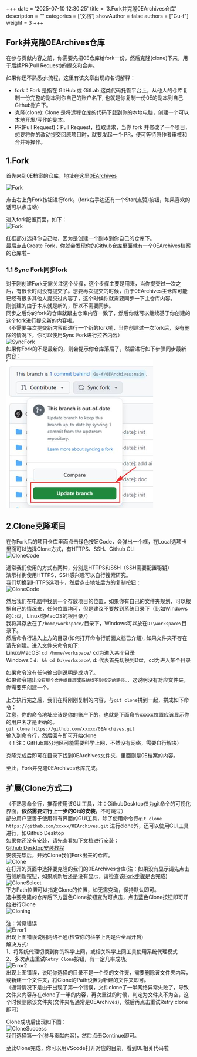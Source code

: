 +++
date = '2025-07-10 12:30:25'
title = '3.Fork并克隆0EArchives仓库'
description = ""
categories = ['文档']
showAuthor = false
authors = ["Gu-f"]
weight = 3
+++

## Fork并克隆0EArchives仓库

在参与贡献内容之前，你需要先把0E仓库给fork一份，然后克隆(clone)下来，用于后续PR(Pull Request)的提交和合并。

如果你还不熟悉git流程，这里有该文章出现的名词解释：

- fork：Fork 是指在 GitHub 或 GitLab 这类代码托管平台上，从他人的仓库复制一份完整的副本到你自己的账户名下, 也就是你复制一份0E的副本到自己Github账户下。
- 克隆(clone): Clone 是将远程仓库的代码下载到你的本地电脑，创建一个可以本地开发/写作的副本。
- PR(Pull Request)：Pull Request，拉取请求，当你 fork 并修改了一个项目，想要将你的改动提交回原项目时，就要发起一个 PR，便可等待原作者审核和合并等操作。

## 1.Fork

首先来到0E档案的仓库，地址在这里[0EArchives](https://github.com/Gu-f/0EArchives)

![Fork](./fork.jpg)

点击右上角Fork按钮进行fork。(fork右手边还有一个Star(点赞)按钮，如果喜欢的话可以点击呦)

进入fork配置页面，如下：  
![Fork](./forkcreate.jpg)

红框部分选择你自己呦，因为是创建一个副本到你自己的仓库下。  
最后点击Create Fork，你就会发现你的Github仓库里面就有一个0EArchives档案的仓库啦~

### 1.1 Sync Fork同步fork

对于刚创建Fork无需关注这个步骤，这个步骤主要是用来，当你提交过一次之后，有很长时间没有提交了。想要再次提交的时候，由于0EArchives主仓库可能已经有很多其他人提交过内容了，这个时候你就需要同步一下主仓库内容。  
刚创建的由于本来就是新的，所以不需要同步。  
同步之后你的fork的仓库就跟主仓库内容一致了，然后你就可以继续基于你创建的这个fork进行提交新的内容啦。  
（不需要每次提交新内容都进行一个新的fork呦，当你创建过一次fork后，没有删除的情况下，你可以使用Sync Fork进行拉齐内容）  
![SyncFork](./syncfork.jpg)  
如果你Fork的不是最新的，则会提示你仓库落后了，然后进行如下步骤同步最新内容：  
![NeedSync](./needsync.jpg)

## 2.Clone克隆项目

在你Fork后的项目仓库里面点击绿色按钮Code，会弹出一个框，在Local选项卡里面可以选择Clone方式，有HTTPS、SSH、Github CLI  
![CloneCode](./codeclone.jpg)

通常我们使用的方式有两种，分别是HTTPS和SSH（SSH需要配置秘钥）  
演示样例使用HTTPS，SSH感兴趣可以自行搜索研究。  
我们切换到HTTPS选项卡，然后点击地址后方的复制按钮：  
![CloneCode](./httpsclone.jpg)

然后我们在电脑中找到一个存放项目的位置，如果你有自己的文件夹规划，可以根据自己的情况来，任何位置均可，但是建议不要放到系统目录下（比如Windows的`C:`盘，Linux或MacOS的根目录`/`）  
我将其存放在了`/home/workspace/`目录下，Windows可以放在`D:\workspace\`目录下。  
然后命令行进入上方的目录(如何打开命令行前面文档已介绍), 如果文件夹不存在请先创建。进入文件夹命令如下:  
Linux/MacOS: `cd /home/workspace/`  cd为进入某个目录  
Windows：`d: && cd D:\workspace\`  d: 代表首先切换到D盘，cd为进入某个目录

如果命令没有任何输出则说明是成功了。  
如果命令输出`没有那个文件或目录`或`系统找不到指定的路径。`，这说明没有对应文件夹，你需要先创建一个。

上方执行完之后，我们在将刚刚复制的内容，与`git clone`拼到一起，拼成如下命令：  
注意，你的命令地址应该是你的账户下的，也就是下面命令xxxxx位置应该显示你的用户名才是正确的。  
`git clone https://github.com/xxxxx/0EArchives.git`  
输入到命令行，然后回车即可开始clone  
（！注：GitHub部分地区可能需要科学上网，不然没有网络，需要自行解决）

克隆完成后即可在目录下找到0EArchives文件夹，里面则是0E档案的内容。

至此，Fork并克隆0EArchives仓库完成。

## 扩展(Clone方式二)

（不熟悉命令行，推荐使用该GUI工具，注：GithubDesktop仅为git命令的可视化界面，**依然需要进行上一步的Git的安装**，不可跳过）  
部分用户更善于使用带有界面的GUI工具，除了使用命令行`git clone https://github.com/xxxxx/0EArchives.git` 进行clone外，还可以使用GUI工具进行，如Github Desktop  
如果你还没有安装，请先查看如下文档进行安装：  
[Github Desktop安装教程](/docs/desktopinstall/)  
安装完毕后，开始Clone我们Fork出来的仓库。  
![Clone](clone.jpg)  
在打开的页面中选择要克隆的我们的0EArchives仓库(注：如果没有显示请先点击右侧刷新按钮，如果刷新后还是没有显示，请检查该[Fork步骤](/docs/gitclone/#1fork)是否完成)  
![CloneSelect](./cloneselect.jpg)  
下方Path位置可以指定Clone的位置，如无需变动，保持默认即可。  
选中要克隆的仓库后下方蓝色Clone按钮变为可点击，点击蓝色Clone按钮即可开始进行Clone  
![Cloning](./cloning.jpg)

注：常见错误  
![Error1](./error1.jpg)  
出现上图错误说明网络不通(检查你的科学上网是否全局开启)  
解决方式:  
1、将系统代理切换到你的科学上网，或相关科学上网工具使用系统代理模式  
2、多次点击重试`Retry Clone`按钮，有一定几率成功。  
![Error2](./error2.jpg)  
出现上图错误，说明你选择的目录不是一个空的文件夹，需要删除该文件夹内容，或新建一个文件夹，将Clone的Path设置为新建的文件夹即可。  
（通常情况下是由于出现了第一个错误，文件clone了一半网络异常失败了，导致文件夹内容存在clone了一半的内容，再次重试的时候，判定为文件夹不为空，这个时候删除该文件夹(文件夹名通常是0EArchives)，然后再点击重试Retry
clone即可）

Clone成功后出现如下图：  
![CloneSuccess](./clonesuccess.jpg)  
我们选择第一个(参与贡献内容)，然后点击Continue即可。

至此Clone完成，你可以用VScode打开对应的目录，看到0E相关代码啦  







